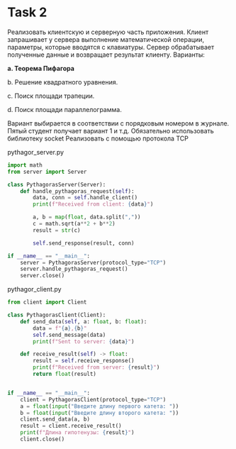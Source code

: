 # Task 2

   Реализовать клиентскую и серверную часть приложения. Клиент запрашивает у
сервера выполнение математической операции, параметры, которые вводятся с
клавиатуры. Сервер обрабатывает полученные данные и возвращает результат
клиенту. Варианты:

**a. Теорема Пифагора**

b. Решение квадратного уравнения.

c. Поиск площади трапеции.

d. Поиск площади параллелограмма.

Вариант выбирается в соответствии с порядковым номером в журнале. Пятый
студент получает вариант 1 и т.д.
Обязательно использовать библиотеку socket
Реализовать с помощью протокола TCP

pythagor_server.py
```python
import math
from server import Server

class PythagorasServer(Server):
    def handle_pythagoras_request(self):
        data, conn = self.handle_client()
        print(f"Received from client: {data}")

        a, b = map(float, data.split(","))
        c = math.sqrt(a**2 + b**2)
        result = str(c)

        self.send_response(result, conn)

if __name__ == "__main__":
    server = PythagorasServer(protocol_type="TCP")
    server.handle_pythagoras_request()
    server.close()
```
pythagor_client.py
```python
from client import Client

class PythagorasClient(Client):
    def send_data(self, a: float, b: float):
        data = f"{a},{b}"
        self.send_message(data)
        print(f"Sent to server: {data}")

    def receive_result(self) -> float:
        result = self.receive_response() 
        print(f"Received from server: {result}")
        return float(result)


if __name__ == "__main__":
    client = PythagorasClient(protocol_type="TCP")
    a = float(input("Введите длину первого катета: "))
    b = float(input("Введите длину второго катета: "))
    client.send_data(a, b)
    result = client.receive_result()
    print(f"Длина гипотенузы: {result}")
    client.close()
```
